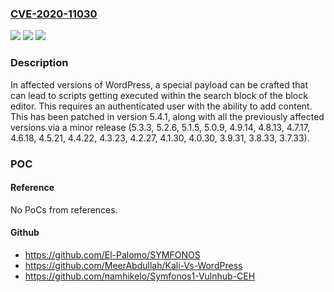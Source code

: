 ### [CVE-2020-11030](https://cve.mitre.org/cgi-bin/cvename.cgi?name=CVE-2020-11030)
![](https://img.shields.io/static/v1?label=Product&message=WordPress&color=blue)
![](https://img.shields.io/static/v1?label=Version&message=n%2Fa&color=blue)
![](https://img.shields.io/static/v1?label=Vulnerability&message=CWE-707%3A%20Improper%20Neutralization&color=brighgreen)

### Description

In affected versions of WordPress, a special payload can be crafted that can lead to scripts getting executed within the search block of the block editor. This requires an authenticated user with the ability to add content. This has been patched in version 5.4.1, along with all the previously affected versions via a minor release (5.3.3, 5.2.6, 5.1.5, 5.0.9, 4.9.14, 4.8.13, 4.7.17, 4.6.18, 4.5.21, 4.4.22, 4.3.23, 4.2.27, 4.1.30, 4.0.30, 3.9.31, 3.8.33, 3.7.33).

### POC

#### Reference
No PoCs from references.

#### Github
- https://github.com/El-Palomo/SYMFONOS
- https://github.com/MeerAbdullah/Kali-Vs-WordPress
- https://github.com/namhikelo/Symfonos1-Vulnhub-CEH

